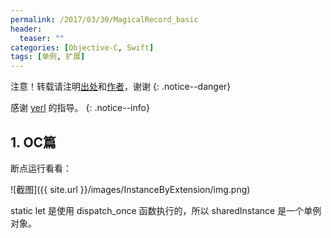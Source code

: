 ```yaml
---
permalink: /2017/03/30/MagicalRecord_basic
header:
  teaser: ""
categories: [Objective-C, Swift]
tags: [单例, 扩展]
---
```


注意！转载请注明[出处](http://mkapple.cn/2017/03/30/MagicalRecord_basic)和[作者](http://mkapple.cn)，谢谢
{: .notice--danger}

感谢 [yerl](http://yerl.cn) 的指导。
{: .notice--info}

## 1. OC篇


断点运行看看：

![截图]({{ site.url }}/images/InstanceByExtension/img.png)

static let 是使用 dispatch_once 函数执行的，所以 sharedInstance 是一个单例对象。


<!-- 多说评论框 start -->
<div class="ds-thread" data-thread-key="MagicalRecord_basic" data-title="MagicalRecord_basic" data-url="http://mkapple.cn/2017/03/30/MagicalRecord_basic"></div>
<!-- 多说评论框 end -->
<!-- 多说公共JS代码 start (一个网页只需插入一次) -->
<script type="text/javascript">
var duoshuoQuery = {short_name:"mkapple"};
	(function() {
		var ds = document.createElement('script');
		ds.type = 'text/javascript';ds.async = true;
		ds.src = (document.location.protocol == 'https:' ? 'https:' : 'http:') + '//static.duoshuo.com/embed.js';
		ds.charset = 'UTF-8';
		(document.getElementsByTagName('head')[0] 
		 || document.getElementsByTagName('body')[0]).appendChild(ds);
	})();
	</script>
<!-- 多说公共JS代码 end -->
